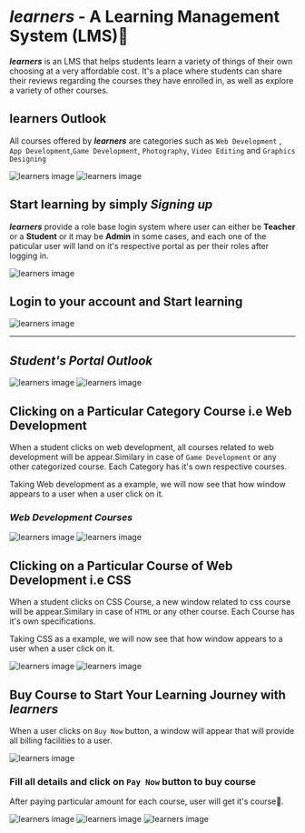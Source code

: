 # <i><b>learners</b></i> - A Learning Management System (LMS)📝 

<i><b>learners</b></i> is an LMS that helps students learn a variety of things of their own choosing at a very affordable cost. It's a place where students can share their reviews regarding the courses they have enrolled in, as well as explore a variety of other courses.

## learners Outlook

All courses offered by <i><b>learners</b></i> are categories such as `Web Development` , `App Development`,`Game Development`, `Photography`, `Video Editing` and `Graphics Designing` 

![learners image](./github_lms_pic/pic1.JPG)
![learners image](./github_lms_pic/pic3.JPG)

## Start learning by simply <i>Signing up</i>

<i><b>learners</b></i> provide a role base login system where user can either be <b>Teacher</b> or a <b>Student</b> or it may be <b>Admin</b> in some cases, and each one of the paticular user will land on it's respective portal as per their roles after logging in.

![learners image](./github_lms_pic/pic14.JPG)

## Login to your account and Start learning

![learners image](./github_lms_pic/pic13.JPG)

<hr>

## <i><b>Student's Portal Outlook</b></i>

![learners image](./github_lms_pic/pic2.JPG)
![learners image](./github_lms_pic/pic3.JPG)

## Clicking on a Particular Category Course i.e Web Development

When a student clicks on web development, all courses related to web development will be appear.Similary in case of `Game Development` or any other categorized course. Each Category has it's own respective courses.

Taking Web development as a example, we will now see that how window appears to a user when a user click on it.

### <b><i>Web Development Courses</i></b>

![learners image](./github_lms_pic/pic4.JPG)
![learners image](./github_lms_pic/pic5.JPG)


## Clicking on a Particular Course of Web Development i.e CSS

When a student clicks on CSS Course, a new window related to css course will be appear.Similary in case of `HTML` or any other course. Each Course has it's own specifications.

Taking CSS as a example, we will now see that how window appears to a user when a user click on it.

![learners image](./github_lms_pic/pic6.JPG)
![learners image](./github_lms_pic/pic7.JPG)

## Buy Course to Start Your Learning Journey with <i><b>learners</b></i>

When a user clicks on `Buy Now` button, a window will appear that will provide all billing facilities to a user.

![learners image](./github_lms_pic/pic8.JPG)

### Fill all details and click on `Pay Now` button to buy course

After paying particular amount for each course, user will get it's course🎉.

![learners image](./github_lms_pic/pic9.JPG)
![learners image](./github_lms_pic/pic10.JPG)
![learners image](./github_lms_pic/pic100.JPG)
